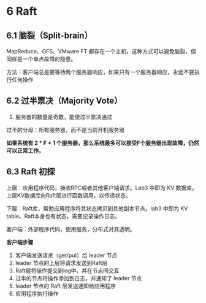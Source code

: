 # 6 Raft

## 6.1 脑裂（Split-brain）

MapReduce、GFS、VMware FT 都存在一个主机，这种方式可以避免脑裂，但同样是一个单点故障的隐患。

方法：客户端总是要等待两个服务器响应，如果只有一个服务器响应，永远不要执行任何操作

## 6.2 过半票决（Majority Vote）

1. 服务器的数量是奇数，能使过半票决通过

过半的分母：所有服务器，而不是当前开机服务器

**如果系统有 2 \* F + 1 个服务器，那么系统最多可以接受F个服务器出现故障，仍然可以正常工作。**

## 6.3 Raft 初探

上层：应用程序代码，接收RPC或者其他客户端请求。Lab3 中即为 KV 数据库。上层KV数据库向Raft层进行函数调用，以传递状态。

下层：Raft库，帮助应用程序将其状态拷贝到其他副本节点。lab3 中即为 KV table。Raft本身也有状态，需要记录操作日志。

客户端：外部程序代码，使用服务，分布式对其透明。

**客户端步骤**

1. 客户端发送请求（get/put）给 leader 节点
2. leader 节点的上层将请求发送到Raft层
3. Raft层将操作提交到log中，并在节点间交互
4. 过半的节点将操作添加到日志，并通知了 leader 节点
5. leader 节点的 Raft 层发送通知给应用程序
6. 应用程序执行操作



